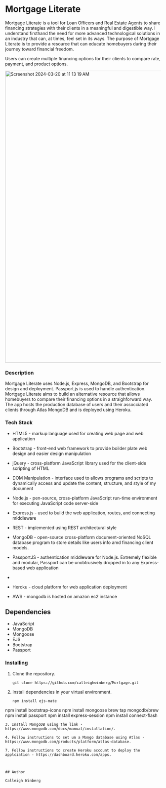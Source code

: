 # Mortgage Literate

Mortgage Literate is a tool for Loan Officers and Real Estate Agents to share financing strategies with their clients in a meaningful and digestible way. I understand firsthand the need for more advanced technological solutions in an industry that can, at times, feel set in its ways. The purpose of Mortgage Literate is to provide a resource that can educate homebuyers during their journey toward financial freedom. 

Users can create multiple financing options for their clients to compare rate, payment, and product options.

<img width="945" alt="Screenshot 2024-03-20 at 11 13 19 AM" src="https://github.com/calleighwinberg/YelpCamp/assets/149536156/4eb1e47e-24d6-4468-920d-b55523bfd80c">

### Description

Mortgage Literate uses Node.js, Express, MongoDB, and Bootstrap for design and deployment. Passport.js is used to handle authentication. Mortgage Literate aims to build an alternative resource that allows homebuyers to compare their financing options in a straighforward way. The app hosts the production database of users and their assocciated clients through Atlas MongoDB and is deployed using Heroku. 

### Tech Stack
* HTML5 - markup language used for creating web page and web application

* Bootstrap - front-end web framework to provide boilder plate web design and easier design manipulation 

* jQuery - cross-platform JavaScript library used for the client-side scripting of HTML

* DOM Manipulation - interface used to allows programs and scripts to dynamically access and update the content, structure, and style of my document

* Node.js - pen-source, cross-platform JavaScript run-time environment for executing JavaScript code server-side

* Express.js - used to build the web application, routes, and connecting middleware

* REST - implemented using REST architectural style

* MongoDB - open-source cross-platform document-oriented NoSQL database program to store details like users info amd financing client models.

* PassportJS - authentication middleware for Node.js. Extremely flexible and modular, Passport can be unobtrusively dropped in to any Express-based web application
* 
* Heroku - cloud platform for web application deployment 

* AWS - mongodb is hosted on amazon ec2 instance

## Dependencies
* JavaScript
* MongoDB
* Mongoose
* EJS
* Bootstrap
* Passport

### Installing

1. Clone the repository. 
   ```
   git clone https://github.com/calleighwinberg/Mortgage.git
   ```
2. Install dependencies in your virtual environment.
    ```
   npm install ejs-mate
  npm install bootstrap-icons 
  npm install mongoose
  brew tap mongodb/brew
  npm install passport
  npm install express-session
  npm install connect-flash
   ```
3. Install MongoDB using the link - https://www.mongodb.com/docs/manual/installation/.

4. Follow instructions to set un a Mongo database using Atlas - https://www.mongodb.com/products/platform/atlas-database.
 
7. Follow instructions to create Heroku account to deploy the applciation - https://dashboard.heroku.com/apps.



## Author

Calleigh Winberg
